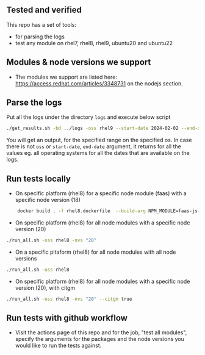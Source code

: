 ## Tested and verified

This repo has a set of tools:

- for parsing the logs
- test any module on rhel7, rhel8, rhel9, ubuntu20 and ubuntu22

## Modules & node versions we support

- The modules we support are listed here: https://access.redhat.com/articles/3348731 on the nodejs section.

## Parse the logs

Put all the logs under the directory `logs` and execute below script

```bash
./get_results.sh -bd ../logs -oss rhel9 --start-date 2024-02-02 --end-date 2024-03-03
```

You will get an output, for the specified range on the specified os. In case there is not `oss` or `start-date`, `end-date` argument, it returns for all the values eg. all operating systems for all the dates that are available on the logs.

## Run tests locally

- On specific platform (rhel8) for a specific node module (faas) with a specific node version (18)

```bash
    docker build . -f rhel8.dockerfile  --build-arg NPM_MODULE=faas-js-rutime --build-arg NODE_VERSION=18 --build-arg ENABLE_CITGM=false
```

- On specific platform (rhel8) for all node modules with a specific node version (20)

```bash
./run_all.sh -oss rhel8 -nvs "20"
```

- On a specific pltaform (rhel8) for all node modules with all node versions

```bash
./run_all.sh -oss rhel8
```

- On specific platform (rhel8) for all node modules with a specific node version (20), with citgm

```bash
./run_all.sh -oss rhel8 -nvs "20" --citgm true
```

## Run tests with github workflow

* Visit the actions page of this repo and for the job, "test all modules", specify the arguments for the packages and the node versions you would like to run the tests against.
